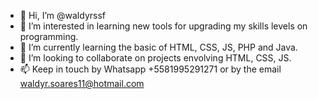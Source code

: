 - 👋 Hi, I’m @waldyrssf
- 👀 I’m interested in learning new tools for upgrading my skills levels on programming.
- 🌱 I’m currently learning the basic of HTML, CSS, JS, PHP and Java.
- 💞️ I’m looking to collaborate on projects envolving HTML, CSS, JS.
- 📫 Keep in touch by Whatsapp +5581995291271 or by the email waldyr.soares11@hotmail.com

